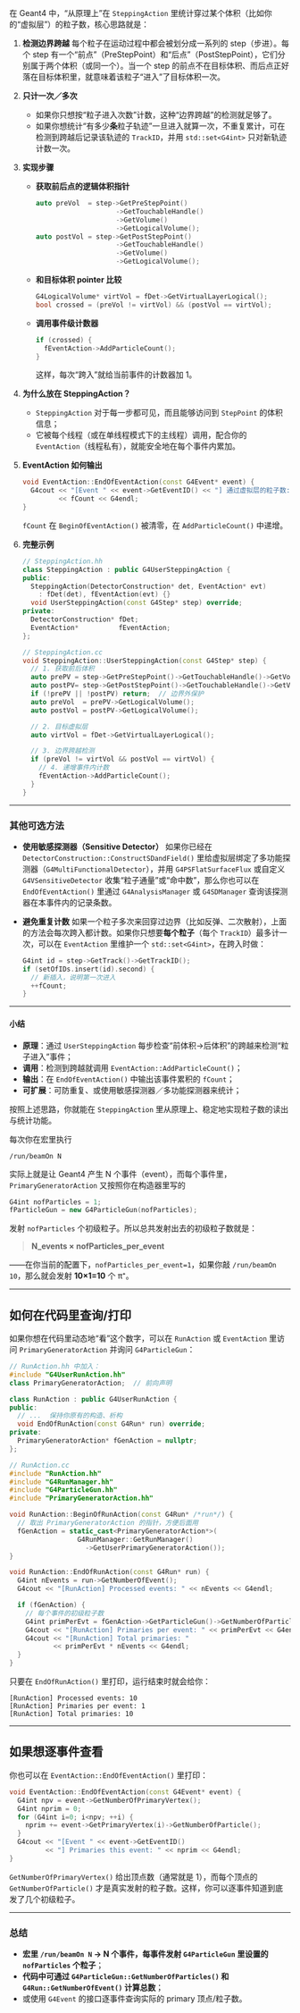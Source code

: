 在 Geant4 中，“从原理上”在 `SteppingAction` 里统计穿过某个体积（比如你的“虚拟层”）的粒子数，核心思路就是：

1. **检测边界跨越**
   每个粒子在运动过程中都会被划分成一系列的 step（步进）。每个 step 有一个“前点”（PreStepPoint）和“后点”（PostStepPoint），它们分别属于两个体积（或同一个）。当一个 step 的前点不在目标体积、而后点正好落在目标体积里，就意味着该粒子“进入”了目标体积一次。

2. **只计一次／多次**

   * 如果你只想按“粒子进入次数”计数，这种“边界跨越”的检测就足够了。
   * 如果你想统计“有多少**条**粒子轨迹”一旦进入就算一次，不重复累计，可在检测到跨越后记录该轨迹的 `TrackID`，并用 `std::set<G4int>` 只对新轨迹计数一次。

3. **实现步骤**

   * **获取前后点的逻辑体积指针**

     ```cpp
     auto preVol  = step->GetPreStepPoint()
                         ->GetTouchableHandle()
                         ->GetVolume()
                         ->GetLogicalVolume();
     auto postVol = step->GetPostStepPoint()
                         ->GetTouchableHandle()
                         ->GetVolume()
                         ->GetLogicalVolume();
     ```
   * **和目标体积 pointer 比较**

     ```cpp
     G4LogicalVolume* virtVol = fDet->GetVirtualLayerLogical();
     bool crossed = (preVol != virtVol) && (postVol == virtVol);
     ```
   * **调用事件级计数器**

     ```cpp
     if (crossed) {
       fEventAction->AddParticleCount();
     }
     ```

     这样，每次“跨入”就给当前事件的计数器加 1。

4. **为什么放在 SteppingAction？**

   * `SteppingAction` 对于每一步都可见，而且能够访问到 `StepPoint` 的体积信息；
   * 它被每个线程（或在单线程模式下的主线程）调用，配合你的 `EventAction`（线程私有），就能安全地在每个事件内累加。

5. **EventAction 如何输出**

   ```cpp
   void EventAction::EndOfEventAction(const G4Event* event) {
     G4cout << "[Event " << event->GetEventID() << "] 通过虚拟层的粒子数: "
            << fCount << G4endl;
   }
   ```

   `fCount` 在 `BeginOfEventAction()` 被清零，在 `AddParticleCount()` 中递增。

6. **完整示例**

   ```cpp
   // SteppingAction.hh
   class SteppingAction : public G4UserSteppingAction {
   public:
     SteppingAction(DetectorConstruction* det, EventAction* evt)
       : fDet(det), fEventAction(evt) {}
     void UserSteppingAction(const G4Step* step) override;
   private:
     DetectorConstruction* fDet;
     EventAction*          fEventAction;
   };

   // SteppingAction.cc
   void SteppingAction::UserSteppingAction(const G4Step* step) {
     // 1. 获取前后体积
     auto prePV = step->GetPreStepPoint()->GetTouchableHandle()->GetVolume();
     auto postPV= step->GetPostStepPoint()->GetTouchableHandle()->GetVolume();
     if (!prePV || !postPV) return;  // 边界外保护
     auto preVol  = prePV->GetLogicalVolume();
     auto postVol = postPV->GetLogicalVolume();

     // 2. 目标虚拟层
     auto virtVol = fDet->GetVirtualLayerLogical();

     // 3. 边界跨越检测
     if (preVol != virtVol && postVol == virtVol) {
       // 4. 递增事件内计数
       fEventAction->AddParticleCount();
     }
   }
   ```

---

### 其他可选方法

* **使用敏感探测器（Sensitive Detector）**
  如果你已经在 `DetectorConstruction::ConstructSDandField()` 里给虚拟层绑定了多功能探测器（`G4MultiFunctionalDetector`），并用 `G4PSFlatSurfaceFlux` 或自定义 `G4VSensitiveDetector` 收集“粒子通量”或“命中数”，那么你也可以在 `EndOfEventAction()` 里通过 `G4AnalysisManager` 或 `G4SDManager` 查询该探测器在本事件内的记录条数。

* **避免重复计数**
  如果一个粒子多次来回穿过边界（比如反弹、二次散射），上面的方法会每次跨入都计数。如果你只想要**每个粒子**（每个 `TrackID`）最多计一次，可以在 `EventAction` 里维护一个 `std::set<G4int>`，在跨入时做：

  ```cpp
  G4int id = step->GetTrack()->GetTrackID();
  if (setOfIDs.insert(id).second) {
    // 新插入，说明第一次进入
    ++fCount;
  }
  ```

---

#### 小结

* **原理**：通过 `UserSteppingAction` 每步检查“前体积→后体积”的跨越来检测“粒子进入”事件；
* **调用**：检测到跨越就调用 `EventAction::AddParticleCount()`；
* **输出**：在 `EndOfEventAction()` 中输出该事件累积的 `fCount`；
* **可扩展**：可防重复、或使用敏感探测器／多功能探测器来统计；

按照上述思路，你就能在 `SteppingAction` 里从原理上、稳定地实现粒子数的读出与统计功能。


每次你在宏里执行

```shell
/run/beamOn N
```

实际上就是让 Geant4 产生 N 个事件（event），而每个事件里，`PrimaryGeneratorAction` 又按照你在构造器里写的

```cpp
G4int nofParticles = 1;
fParticleGun = new G4ParticleGun(nofParticles);
```

发射 `nofParticles` 个初级粒子。所以总共发射出去的初级粒子数就是：

> **N\_events × nofParticles\_per\_event**

——在你当前的配置下，`nofParticles_per_event=1`，如果你敲 `/run/beamOn 10`，那么就会发射 **10×1=10** 个 π⁺。

---

## 如何在代码里查询/打印

如果你想在代码里动态地“看”这个数字，可以在 `RunAction` 或 `EventAction` 里访问 `PrimaryGeneratorAction` 并询问 `G4ParticleGun`：

```cpp
// RunAction.hh 中加入：
#include "G4UserRunAction.hh"
class PrimaryGeneratorAction;  // 前向声明

class RunAction : public G4UserRunAction {
public:
  // ...  保持你原有的构造、析构
  void EndOfRunAction(const G4Run* run) override;
private:
  PrimaryGeneratorAction* fGenAction = nullptr;
};

// RunAction.cc
#include "RunAction.hh"
#include "G4RunManager.hh"
#include "G4ParticleGun.hh"
#include "PrimaryGeneratorAction.hh"

void RunAction::BeginOfRunAction(const G4Run* /*run*/) {
  // 取出 PrimaryGeneratorAction 的指针，方便后面用
  fGenAction = static_cast<PrimaryGeneratorAction*>(
                 G4RunManager::GetRunManager()
                   ->GetUserPrimaryGeneratorAction());
}

void RunAction::EndOfRunAction(const G4Run* run) {
  G4int nEvents = run->GetNumberOfEvent();
  G4cout << "[RunAction] Processed events: " << nEvents << G4endl;

  if (fGenAction) {
    // 每个事件的初级粒子数
    G4int primPerEvt = fGenAction->GetParticleGun()->GetNumberOfParticles();
    G4cout << "[RunAction] Primaries per event: " << primPerEvt << G4endl;
    G4cout << "[RunAction] Total primaries: "
           << primPerEvt * nEvents << G4endl;
  }
}
```

只要在 `EndOfRunAction()` 里打印，运行结束时就会给你：

```
[RunAction] Processed events: 10
[RunAction] Primaries per event: 1
[RunAction] Total primaries: 10
```

---

## 如果想逐事件查看

你也可以在 `EventAction::EndOfEventAction()` 里打印：

```cpp
void EventAction::EndOfEventAction(const G4Event* event) {
  G4int npv = event->GetNumberOfPrimaryVertex();
  G4int nprim = 0;
  for (G4int i=0; i<npv; ++i) {
    nprim += event->GetPrimaryVertex(i)->GetNumberOfParticle();
  }
  G4cout << "[Event " << event->GetEventID()
         << "] Primaries this event: " << nprim << G4endl;
}
```

`GetNumberOfPrimaryVertex()` 给出顶点数（通常就是 1），而每个顶点的 `GetNumberOfParticle()` 才是真实发射的粒子数。这样，你可以逐事件知道到底发了几个初级粒子。

---

### 总结

* **宏里 `/run/beamOn N` → N 个事件，每事件发射 `G4ParticleGun` 里设置的 `nofParticles` 个粒子**；
* **代码中可通过 `G4ParticleGun::GetNumberOfParticles()` 和 `G4Run::GetNumberOfEvent()` 计算总数**；
* 或使用 `G4Event` 的接口逐事件查询实际的 primary 顶点/粒子数。

